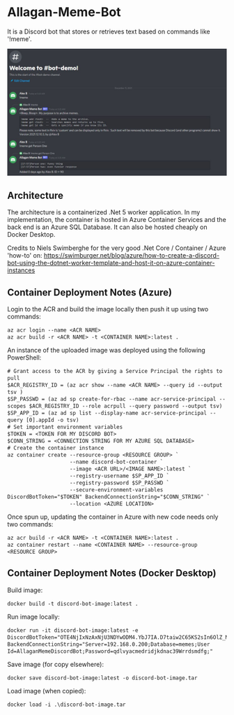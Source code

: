 # Allagan-Meme-Bot

It is a Discord bot that stores or retrieves text based on commands like '!meme'.  

![Sample usage](Demo%20Screenshot.JPG)


## Architecture

The architecture is a containerized .Net 5 worker application.  In my implementation, the container is hosted in Azure Container Services and the back end is an Azure SQL Database.  It can also be hosted cheaply on Docker Desktop. 

Credits to Niels Swimberghe for the very good .Net Core / Container / Azure 'how-to' on:
https://swimburger.net/blog/azure/how-to-create-a-discord-bot-using-the-dotnet-worker-template-and-host-it-on-azure-container-instances


## Container Deployment Notes (Azure)

Login to the ACR and build the image locally then push it up using two commands:
```
az acr login --name <ACR NAME>
az acr build -r <ACR NAME> -t <CONTAINER NAME>:latest .
```

An instance of the uploaded image was deployed using the following PowerShell: 
```
# Grant access to the ACR by giving a Service Principal the rights to pull
$ACR_REGISTRY_ID = (az acr show --name <ACR NAME> --query id --output tsv )
$SP_PASSWD = (az ad sp create-for-rbac --name acr-service-principal --scopes $ACR_REGISTRY_ID --role acrpull --query password --output tsv) 
$SP_APP_ID = (az ad sp list --display-name acr-service-principal --query [0].appId -o tsv)
# Set important environment variables
$TOKEN = <TOKEN FOR MY DISCORD BOT>
$CONN_STRING = <CONNECTION STRING FOR MY AZURE SQL DATABASE> 
# Create the container instance
az container create --resource-group <RESOURCE GROUP> `
                    --name discord-bot-container `
                    --image <ACR URL>/<IMAGE NAME>:latest `
                    --registry-username $SP_APP_ID `
                    --registry-password $SP_PASSWD `
                    --secure-environment-variables DiscordBotToken="$TOKEN" BackendConnectionString="$CONN_STRING" `
                    --location <AZURE LOCATION>
```

Once spun up, updating the container in Azure with new code needs only two commands:
```
az acr build -r <ACR NAME> -t <CONTAINER NAME>:latest .
az container restart --name <CONTAINER NAME> --resource-group <RESOURCE GROUP>
```

## Container Deployment Notes (Docker Desktop)

Build image:
```
docker build -t discord-bot-image:latest .
```

Run image locally:
```
docker run -it discord-bot-image:latest -e DiscordBotToken="OTE4NjIxNzAxNjU3NDYwODM4.YbJ7IA.D7taiw2C65KS2sIn6OlZ_M1DhPg" BackendConnectionString="Server=192.168.0.200;Database=memes;User Id=AllaganMemeDiscordBot;Password=qdlvyacmedridjkdnac39Wrrdsmdfg;"
```

Save image (for copy elsewhere): 
```
docker save discord-bot-image:latest -o discord-bot-image.tar
```

Load image (when copied): 
```
docker load -i .\discord-bot-image.tar
```
